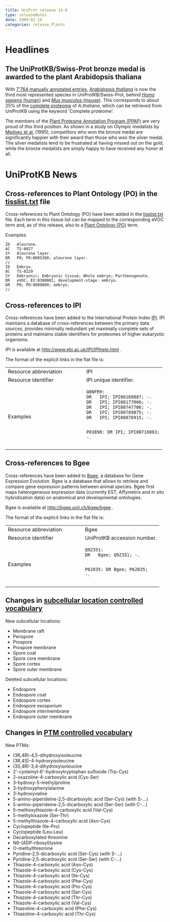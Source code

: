 ```yaml
---
title: UniProt release 14.8
type: releaseNotes
date: 2009-02-10
categories: release,Plants
---
```


# Headlines

## The UniProtKB/Swiss-Prot bronze medal is awarded to the plant Arabidopsis thaliana

With [7'764 manually annotated entries](http://www.uniprot.org/uniprotkb?query=taxonomy_id:3702+AND+reviewed:true), [_Arabidopsis thaliana_](http://www.uniprot.org/taxonomy/3702) is now the third most represented species in UniProtKB/Swiss-Prot, behind [_Homo sapiens_ (human)](http://www.uniprot.org/uniprotkb?query=taxonomy_id:9606+AND+reviewed:true) and [_Mus musculus_ (mouse)](http://www.uniprot.org/uniprotkb?query=taxonomy_id:10090+AND+reviewed:true). This corresponds to about 25% of the [complete proteome](http://www.uniprot.org/uniprotkb?query=taxonomy_id:3702+AND+keyword:KW-0181) of _A.thaliana_, which can be retrieved from UniProtKB using the keyword 'Complete proteome'.

The members of the [Plant Proteome Annotation Program (PPAP)](http://www.uniprot.org/help/Plants) are very proud of this third position. As shown in a study on Olympic medalists by [Medvec et al.](http://view.ncbi.nlm.nih.gov/pubmed/7473022) (1995), competitors who won the bronze medal are significantly happier with their award than those who won the silver medal. The silver medalists tend to be frustrated at having missed out on the gold, while the bronze medalists are simply happy to have received any honor at all.

# UniProtKB News

## Cross-references to Plant Ontology (PO) in the [tisslist.txt](https://ftp.uniprot.org/pub/databases/uniprot/current_release/knowledgebase/complete/docs/tisslist) file

Cross-references to Plant Ontology (PO) have been added in the [tisslist.txt](https://ftp.uniprot.org/pub/databases/uniprot/current_release/knowledgebase/complete/docs/tisslist) file. Each term in this tissue list can be mapped to the corresponding eVOC term and, as of this release, also to a [Plant Ontology (PO)](http://www.plantontology.org/) term.

Examples:

    ID   Aleurone.
    AC   TS-0027
    SY   Aleurone layer.
    DR   PO; PO:0005360; aleurone layer.
    //
    ID   Embryo.
    AC   TS-0229
    SY   Embryonic; Embryonic tissue; Whole embryo; Parthenogenote.
    DR   eVOC; EV:0300001; development-stage: embryo.
    DR   PO; PO:0009009; embryo.
    //

## Cross-references to IPI

Cross-references have been added to the International Protein Index [IPI](http://www.ebi.ac.uk/IPI/IPIhelp.html). IPI maintains a database of cross-references between the primary data sources, provides minimally redundant yet maximally complete sets of proteins and maintains stable identifiers for proteomes of higher eukaryotic organisms.

IPI is available at <http://www.ebi.ac.uk/IPI/IPIhelp.html> .

The format of the explicit links in the flat file is:

<table><colgroup><col style="width: 50%" /><col style="width: 50%" /></colgroup><tbody><tr class="odd"><td>Resource abbreviation</td><td>IPI</td></tr><tr class="even"><td>Resource identifier</td><td>IPI unique identifier.</td></tr><tr class="odd"><td>Examples</td><td><pre><code>Q8NFR9:
DR   IPI; IPI00168887; -.
DR   IPI; IPI00177866; -.
DR   IPI; IPI00747706; -.
DR   IPI; IPI00789075; -.
DR   IPI; IPI00876915; -.

P03898:
DR IPI; IPI00716083; -.</code></pre></td></tr></tbody></table>

## Cross-references to Bgee

Cross-references have been added to [Bgee](http://bgee.unil.ch/bgee/bgee), a database for Gene Expression Evolution. Bgee is a database that allows to retrieve and compare gene expression patterns between animal species. Bgee first maps heterogeneous expression data (currently EST, Affymetrix and _in situ_ hybridization data) on anatomical and developmental ontologies.

Bgee is available at <http://bgee.unil.ch/bgee/bgee> .

The format of the explicit links in the flat file is:

<table><colgroup><col style="width: 50%" /><col style="width: 50%" /></colgroup><tbody><tr class="odd"><td>Resource abbreviation</td><td>Bgee</td></tr><tr class="even"><td>Resource identifier</td><td>UniProtKB accession number.</td></tr><tr class="odd"><td>Examples</td><td><pre><code>Q9Z351:
DR   Bgee; Q9Z351; -.

P62835:
DR Bgee; P62835; -.</code></pre></td></tr></tbody></table>

## Changes in [subcellular location controlled vocabulary](https://ftp.uniprot.org/pub/databases/uniprot/current_release/knowledgebase/complete/docs/subcell)

New subcellular locations:

- Membrane raft
- Perispore
- Prospore
- Prospore membrane
- Spore coat
- Spore core membrane
- Spore cortex
- Spore outer membrane

Deleted subcellular locations:

- Endospore
- Endospore coat
- Endospore cortex
- Endospore exosporium
- Endospore intermembrane
- Endospore outer membrane

## Changes in [PTM controlled vocabulary](https://ftp.uniprot.org/pub/databases/uniprot/current_release/knowledgebase/complete/docs/ptmlist)

New PTMs:

- (3R,4R)-4,5-dihydroxyisoleucine
- (3R,4S)-4-hydroxyisoleucine
- (3S,4R)-3,4-dihydroxyisoleucine
- 2'-cysteinyl-6'-hydroxytryptophan sulfoxide (Trp-Cys)
- 2-oxazoline-4-carboxylic acid (Cys-Ser)
- 3-hydroxy-5-methylproline
- 3-hydroxyphenylalanine
- 3-hydroxyvaline
- 5-amino-piperideine-2,5-dicarboxylic acid (Ser-Cys) (with S-...)
- 5-amino-piperideine-2,5-dicarboxylic acid (Ser-Ser) (with C-...)
- 5-methoxythiazole-4-carboxylic acid (Val-Cys)
- 5-methyloxazole (Ser-Thr)
- 5-methylthiazole-4-carboxylic acid (Asn-Cys)
- Cyclopeptide (Ile-Pro)
- Cyclopeptide (Leu-Leu)
- Decarboxylated threonine
- N6-(ADP-ribosyl)lysine
- O-methylthreonine
- Pyridine-2,5-dicarboxylic acid (Ser-Cys) (with S-...)
- Pyridine-2,5-dicarboxylic acid (Ser-Ser) (with C-...)
- Thiazole-4-carboxylic acid (Asn-Cys)
- Thiazole-4-carboxylic acid (Cys-Cys)
- Thiazole-4-carboxylic acid (Ile-Cys)
- Thiazole-4-carboxylic acid (Phe-Cys)
- Thiazole-4-carboxylic acid (Pro-Cys)
- Thiazole-4-carboxylic acid (Ser-Cys)
- Thiazole-4-carboxylic acid (Thr-Cys)
- Thiazole-4-carboxylic acid (Val-Cys)
- Thiazoline-4-carboxylic acid (Phe-Cys)
- Thiazoline-4-carboxylic acid (Thr-Cys)
